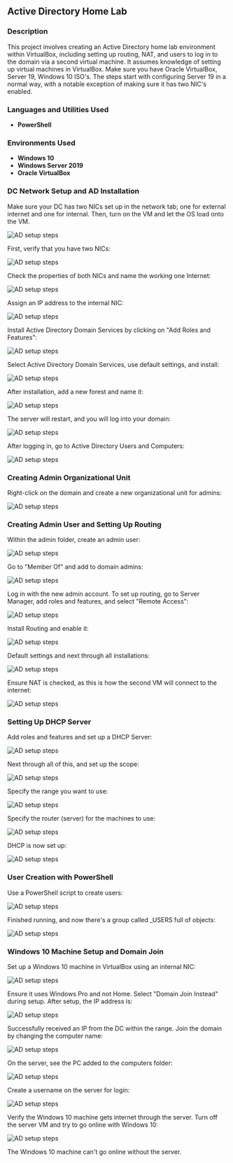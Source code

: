 ## Active Directory Home Lab

### Description
This project involves creating an Active Directory home lab environment within VirtualBox, including setting up routing, NAT, and users to log in to the domain via a second virtual machine. It assumes knowledge of setting up virtual machines in VirtualBox. Make sure you have Oracle VirtualBox, Server 19, Windows 10 ISO's. The steps start with configuring Server 19 in a normal way, with a notable exception of making sure it has two NIC's enabled.

### Languages and Utilities Used
- **PowerShell**

### Environments Used
- **Windows 10**
- **Windows Server 2019**
- **Oracle VirtualBox**

### DC Network Setup and AD Installation

Make sure your DC has two NICs set up in the network tab; one for external internet and one for internal. Then, turn on the VM and let the OS load onto the VM.

![AD setup steps](https://imgur.com/kA7H1OL.png)

First, verify that you have two NICs:

![AD setup steps](https://imgur.com/noflJFd.png)

Check the properties of both NICs and name the working one Internet:

![AD setup steps](https://imgur.com/jfpsU4S.png)

Assign an IP address to the internal NIC:

![AD setup steps](https://imgur.com/Ci1pLjC.png)

Install Active Directory Domain Services by clicking on "Add Roles and Features":

![AD setup steps](https://imgur.com/NQhhwWf.png)

Select Active Directory Domain Services, use default settings, and install:

![AD setup steps](https://imgur.com/Iyq3MVU.png)

After installation, add a new forest and name it:

![AD setup steps](https://imgur.com/QLSjwib.png)

The server will restart, and you will log into your domain:

![AD setup steps](https://imgur.com/M6CHFIW.png)

After logging in, go to Active Directory Users and Computers:

![AD setup steps](https://imgur.com/CcDpKdD.png)

### Creating Admin Organizational Unit

Right-click on the domain and create a new organizational unit for admins:

![AD setup steps](https://imgur.com/gvH7anC.png)

### Creating Admin User and Setting Up Routing

Within the admin folder, create an admin user:

![AD setup steps](https://imgur.com/QfWQ0tc.png)

Go to "Member Of" and add to domain admins:

![AD setup steps](https://imgur.com/I6sH9Xl.png)

Log in with the new admin account. To set up routing, go to Server Manager, add roles and features, and select "Remote Access":

![AD setup steps](https://imgur.com/gOb1cxd.png)

Install Routing and enable it:

![AD setup steps](https://imgur.com/eHlpPT8.png)

Default settings and next through all installations:

![AD setup steps](https://imgur.com/ENrE9UG.png)

Ensure NAT is checked, as this is how the second VM will connect to the internet:

![AD setup steps](https://imgur.com/cUcrilS.png)

### Setting Up DHCP Server

Add roles and features and set up a DHCP Server:

![AD setup steps](https://imgur.com/qZFjOpu.png)

Next through all of this, and set up the scope:

![AD setup steps](https://imgur.com/lnpkQhr.png)

Specify the range you want to use:

![AD setup steps](https://imgur.com/ZgxDSyj.png)

Specify the router (server) for the machines to use:

![AD setup steps](https://imgur.com/pxp1skm.png)

DHCP is now set up:

![AD setup steps](https://imgur.com/KWPuCMA.png)

### User Creation with PowerShell

Use a PowerShell script to create users:

![AD setup steps](https://imgur.com/WumxLEI.png)

Finished running, and now there's a group called _USERS full of objects:

![AD setup steps](https://imgur.com/PprquCb.png)

### Windows 10 Machine Setup and Domain Join

Set up a Windows 10 machine in VirtualBox using an internal NIC:

![AD setup steps](https://imgur.com/v7Lm03k.png)

Ensure it uses Windows Pro and not Home. Select "Domain Join Instead" during setup. After setup, the IP address is:

![AD setup steps](https://imgur.com/6RmI9o8.png)

Successfully received an IP from the DC within the range. Join the domain by changing the computer name:

![AD setup steps](https://imgur.com/TuzrGdZ.png)

On the server, see the PC added to the computers folder:

![AD setup steps](https://imgur.com/nv4jd7k.png)

Create a username on the server for login:

![AD setup steps](https://imgur.com/7qMHzg1.png)

Verify the Windows 10 machine gets internet through the server. Turn off the server VM and try to go online with Windows 10:

![AD setup steps](https://imgur.com/8Ek3x9P.png)

The Windows 10 machine can't go online without the server.
